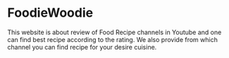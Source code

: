 # FoodieWoodie
This website is about review of Food Recipe channels in Youtube and one can find best recipe according to the rating. We also provide from which channel you can find recipe for your desire cuisine.
